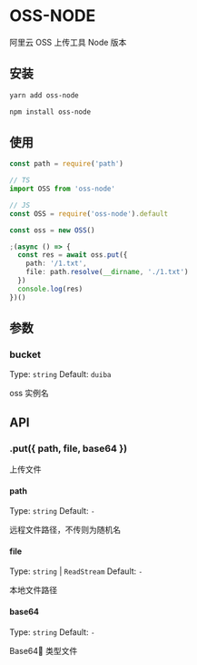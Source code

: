 # OSS-NODE

阿里云 OSS 上传工具 Node 版本

## 安装

```bash
yarn add oss-node
```

```bash
npm install oss-node
```

## 使用

```ts
const path = require('path')

// TS
import OSS from 'oss-node'

// JS
const OSS = require('oss-node').default

const oss = new OSS()

;(async () => {
  const res = await oss.put({
    path: '/1.txt',
    file: path.resolve(__dirname, './1.txt')
  })
  console.log(res)
})()
```

## 参数

### bucket

Type: `string` Default: `duiba`

oss 实例名

## API

### .put({ path, file, base64 })

上传文件

#### path

Type: `string` Default: `-`

远程文件路径，不传则为随机名

#### file

Type: `string` | `ReadStream` Default: `-`

本地文件路径

#### base64

Type: `string` Default: `-`

Base64 类型文件
